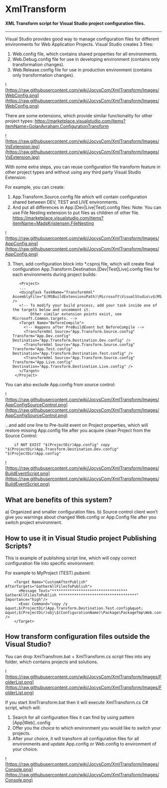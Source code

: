 # XmlTransform
#### XML Transform script for Visual Studio project configuration files.
---
Visual Studio provides good way to manage configuration files for different environments for Web Application Projects. Visual Studio creates 3 files:
1. Web.config file, which contains shared properties for all environments.
2. Web.Debug.config file for use in developing environment (contains only transformation changes).
3. Web.Release.config file for use in production environment (contains only transformation changes).

![https://raw.githubusercontent.com/wiki/JocysCom/XmlTransform/Images/WebConfig.png](https://raw.githubusercontent.com/wiki/JocysCom/XmlTransform/Images/WebConfig.png)

There are some extensions, which provide similar functionality for other project types:
https://marketplace.visualstudio.com/items?itemName=GolanAvraham.ConfigurationTransform

![https://raw.githubusercontent.com/wiki/JocysCom/XmlTransform/Images/VsExtension.jpg](https://raw.githubusercontent.com/wiki/JocysCom/XmlTransform/Images/VsExtension.jpg)

With some extra steps, you can reuse configuration file transform feature in other project types and without using any third party Visual Studio Extension.

For example, you can create:

1.	App.Transform.Source.config file which will contain configuration shared between DEV, TEST and LIVE environments.
2.	And put all differences in App.[Dev|Live|Test].config files:
Note: You can use File Nesting extension to put files as children of other file.
https://marketplace.visualstudio.com/items?itemName=MadsKristensen.FileNesting

![https://raw.githubusercontent.com/wiki/JocysCom/XmlTransform/Images/AppConfig.png](https://raw.githubusercontent.com/wiki/JocysCom/XmlTransform/Images/AppConfig.png)

3. Then, add configuration block into *.csproj file, which will create final configuration App.Transform.Destination.[Dev|Test|Live].config files for each environments during project builds:

          <Project>
          ...
          <UsingTask TaskName="TransformXml" AssemblyFile="$(MSBuildExtensionsPath)\Microsoft\VisualStudio\v$(MSBuildToolsVersion)\Web\Microsoft.Web.Publishing.Tasks.dll" />
          <!-- To modify your build process, add your task inside one of the targets below and uncomment it. 
               Other similar extension points exist, see Microsoft.Common.targets. -->
          <Target Name="BeforeCompile">
            <!-- Happens after PreBuildEvent but BeforeCompile -->
            <TransformXml Source="App.Transform.Source.config" Transform="App.Dev.config" Destination="App.Transform.Destination.Dev.config" />
            <TransformXml Source="App.Transform.Source.config" Transform="App.Test.config" Destination="App.Transform.Destination.Test.config" />
            <TransformXml Source="App.Transform.Source.config" Transform="App.Live.config" Destination="App.Transform.Destination.Live.config" />
          </Target>
        </Project>

You can also exclude App.config from source control:

![https://raw.githubusercontent.com/wiki/JocysCom/XmlTransform/Images/AppConfigSourceControl.png](https://raw.githubusercontent.com/wiki/JocysCom/XmlTransform/Images/AppConfigSourceControl.png) 

…and add one line to Pre-build event on Project properties, which will restore missing App.config file after you acquire clean Project from the Source Control:

        if NOT EXIST "$(ProjectDir)App.config" copy "$(ProjectDir)App.Transform.Destination.Dev.config" "$(ProjectDir)App.config"

![https://raw.githubusercontent.com/wiki/JocysCom/XmlTransform/Images/BuildEventScript.png](https://raw.githubusercontent.com/wiki/JocysCom/XmlTransform/Images/BuildEventScript.png) 

## What are benefits of this system?

a)	Organized and smaller configuration files.
b)	Source control client won’t give you warnings about changed Web.config or App.Config file after you switch project environment.

## How to use it in Visual Studio project Publishing Scripts?

This is example of publishing script line, which will copy correct configuration file into specific environment:

For example to MyProject (TEST).pubxml:

        <Target Name="CustomAfterPublish" AfterTargets="GatherAllFilesToPublish">
          <Message Text="********************************** GatherAllFilesToPublish ***********************************" Importance="high"/>
          <Exec Command="copy /y &quot;$(ProjectDir)App.Transform.Destination.Test.config&quot; &quot;$(ProjectDir)obj\$(ConfigurationName)\Package\PackageTmp\Web.config&quot;" />
        </Target>

## How transform configuration files outside the Visual Studio?

You can drop XmlTransfrom.bat + XmlTransform.cs script files into any folder, which contains projects and solutions.

![https://raw.githubusercontent.com/wiki/JocysCom/XmlTransform/Images/FolderList.png](https://raw.githubusercontent.com/wiki/JocysCom/XmlTransform/Images/FolderList.png) 

If you start XmlTransform.bat then it will execute XmlTransform.cs C# script, which will:

1.	Search for all configuration files it can find by using pattern [App|Web].<Environment>.config
2.	Offer you the choice to which environment you would like to switch your projects.
3.	After your choice, it will transform all configuration files for all environments and update App.config or Web.config to environment of your choice.

![https://raw.githubusercontent.com/wiki/JocysCom/XmlTransform/Images/Console.png](https://raw.githubusercontent.com/wiki/JocysCom/XmlTransform/Images/Console.png) 
